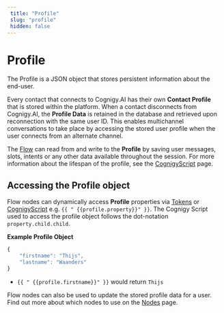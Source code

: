 ```yaml
---
 title: "Profile" 
 slug: "profile" 
 hidden: false 
---
```

# Profile

The Profile is a JSON object that stores persistent information about the end-user.

Every contact that connects to Cognigy.AI has their own **Contact Profile** that is stored within the platform. When a contact disconnects from Cognigy.AI, the **Profile Data** is retained in the database and retrieved upon reconnection with the same user ID. This enables multichannel conversations to take place by accessing the stored user profile when the user connects from an alternate channel.

The [Flow](../../build/flows.md) can read from and write to the **Profile** by saving user messages, slots, intents or any other data available throughout the session. For more information about the lifespan of the profile, see the [CognigyScript](../../build/cognigy-script.md#life-span-of-cognigy-objects) page.

## Accessing the Profile object


Flow nodes can dynamically access **Profile** properties via [Tokens](../../build/tokens.md) or [CognigyScript](../../build/cognigy-script.md) e.g. `{{ " {{profile.property}}" }}`. The Cognigy Script used to access the profile object follows the dot-notation `property.child.child`.

**Example Profile Object**

```JavaScript
{
    "firstname": "Thijs",
    "lastname": "Waanders"
}
```

* `{{ " {{profile.firstname}}" }}` would return `Thijs`

Flow nodes can also be used to update the stored profile data for a user. Find out more about which nodes to use on the [Nodes](../../build/node-reference/analytics/overview.md) page.
